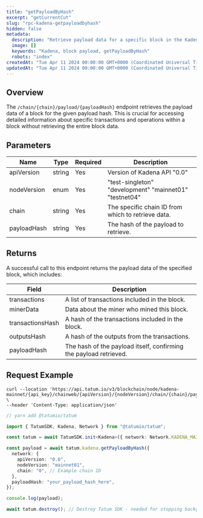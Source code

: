 ```yaml
---
title: "getPayloadByHash"
excerpt: "getCurrentCut"
slug: "rpc-kadena-getpayloadbyhash"
hidden: false
metadata:
  description: "Retrieve payload data for a specific block in the Kadena blockchain by payload hash."
  image: []
  keywords: "Kadena, block payload, getPayloadByHash"
  robots: "index"
createdAt: "Tue Apr 11 2024 00:00:00 GMT+0000 (Coordinated Universal Time)"
updatedAt: "Tue Apr 11 2024 00:00:00 GMT+0000 (Coordinated Universal Time)"
---
```


## Overview

The `/chain/{chain}/payload/{payloadHash}` endpoint retrieves the payload data of a block for the given payload hash. This is crucial for accessing detailed information about specific transactions and operations within a block without retrieving the entire block data.

## Parameters

| Name        | Type   | Required | Description                                            |
| ----------- | ------ | -------- | ------------------------------------------------------ |
| apiVersion  | string | Yes      | Version of Kadena API "0.0"                            |
| nodeVersion | enum   | Yes      | "test-singleton" "development" "mainnet01" "testnet04" |
| chain       | string | Yes      | The specific chain ID from which to retrieve data.     |
| payloadHash | string | Yes      | The hash of the payload to retrieve.                   |

## Returns

A successful call to this endpoint returns the payload data of the specified block, which includes:

| Field            | Description                                                       |
| ---------------- | ----------------------------------------------------------------- |
| transactions     | A list of transactions included in the block.                     |
| minerData        | Data about the miner who mined this block.                        |
| transactionsHash | A hash of the transactions included in the block.                 |
| outputsHash      | A hash of the outputs from the transactions.                      |
| payloadHash      | The hash of the payload itself, confirming the payload retrieved. |

## Request Example

```curl
curl --location 'https://api.tatum.io/v3/blockchain/node/kadena-mainnet/{api_key}/chainweb/{apiVersion}/{nodeVersion}/chain/{chain}/payload/{payloadHash}' \
--header 'Content-Type: application/json'
```

```typescript
// yarn add @tatumio/tatum

import { TatumSDK, Kadena, Network } from "@tatumio/tatum";

const tatum = await TatumSDK.init<Kadena>({ network: Network.KADENA_MAINNET });

const payload = await tatum.kadena.getPayloadByHash({
  network: {
    apiVersion: "0.0",
    nodeVersion: "mainnet01",
    chain: "0", // Example chain ID
  },
  payloadHash: "your_payload_hash_here",
});

console.log(payload);

await tatum.destroy(); // Destroy Tatum SDK - needed for stopping background jobs
```
